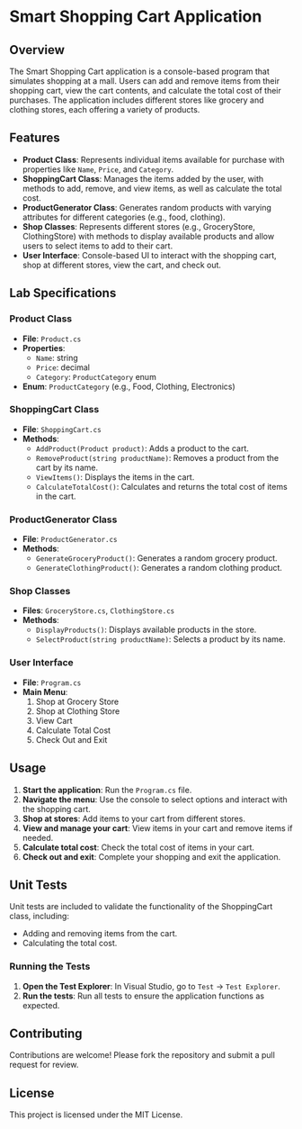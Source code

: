 # Smart Shopping Cart Application

## Overview
The Smart Shopping Cart application is a console-based program that simulates shopping at a mall. Users can add and remove items from their shopping cart, view the cart contents, and calculate the total cost of their purchases. The application includes different stores like grocery and clothing stores, each offering a variety of products.

## Features
- **Product Class**: Represents individual items available for purchase with properties like `Name`, `Price`, and `Category`.
- **ShoppingCart Class**: Manages the items added by the user, with methods to add, remove, and view items, as well as calculate the total cost.
- **ProductGenerator Class**: Generates random products with varying attributes for different categories (e.g., food, clothing).
- **Shop Classes**: Represents different stores (e.g., GroceryStore, ClothingStore) with methods to display available products and allow users to select items to add to their cart.
- **User Interface**: Console-based UI to interact with the shopping cart, shop at different stores, view the cart, and check out.

## Lab Specifications
### Product Class
- **File**: `Product.cs`
- **Properties**:
  - `Name`: string
  - `Price`: decimal
  - `Category`: `ProductCategory` enum
- **Enum**: `ProductCategory` (e.g., Food, Clothing, Electronics)

### ShoppingCart Class
- **File**: `ShoppingCart.cs`
- **Methods**:
  - `AddProduct(Product product)`: Adds a product to the cart.
  - `RemoveProduct(string productName)`: Removes a product from the cart by its name.
  - `ViewItems()`: Displays the items in the cart.
  - `CalculateTotalCost()`: Calculates and returns the total cost of items in the cart.

### ProductGenerator Class
- **File**: `ProductGenerator.cs`
- **Methods**:
  - `GenerateGroceryProduct()`: Generates a random grocery product.
  - `GenerateClothingProduct()`: Generates a random clothing product.

### Shop Classes
- **Files**: `GroceryStore.cs`, `ClothingStore.cs`
- **Methods**:
  - `DisplayProducts()`: Displays available products in the store.
  - `SelectProduct(string productName)`: Selects a product by its name.

### User Interface
- **File**: `Program.cs`
- **Main Menu**:
  1. Shop at Grocery Store
  2. Shop at Clothing Store
  3. View Cart
  4. Calculate Total Cost
  5. Check Out and Exit

## Usage
1. **Start the application**: Run the `Program.cs` file.
2. **Navigate the menu**: Use the console to select options and interact with the shopping cart.
3. **Shop at stores**: Add items to your cart from different stores.
4. **View and manage your cart**: View items in your cart and remove items if needed.
5. **Calculate total cost**: Check the total cost of items in your cart.
6. **Check out and exit**: Complete your shopping and exit the application.

## Unit Tests
Unit tests are included to validate the functionality of the ShoppingCart class, including:
- Adding and removing items from the cart.
- Calculating the total cost.

### Running the Tests
1. **Open the Test Explorer**: In Visual Studio, go to `Test` -> `Test Explorer`.
2. **Run the tests**: Run all tests to ensure the application functions as expected.


## Contributing
Contributions are welcome! Please fork the repository and submit a pull request for review.

## License
This project is licensed under the MIT License.

